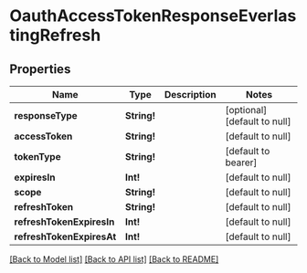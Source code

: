 # OauthAccessTokenResponseEverlastingRefresh

## Properties
Name | Type | Description | Notes
------------ | ------------- | ------------- | -------------
**responseType** | **String!** |  | [optional] [default to null]
**accessToken** | **String!** |  | [default to null]
**tokenType** | **String!** |  | [default to bearer]
**expiresIn** | **Int!** |  | [default to null]
**scope** | **String!** |  | [default to null]
**refreshToken** | **String!** |  | [default to null]
**refreshTokenExpiresIn** | **Int!** |  | [default to null]
**refreshTokenExpiresAt** | **Int!** |  | [default to null]

[[Back to Model list]](../README.md#documentation-for-models) [[Back to API list]](../README.md#documentation-for-api-endpoints) [[Back to README]](../README.md)


